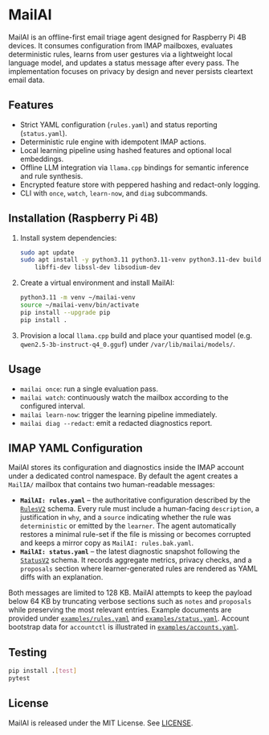 # MailAI

MailAI is an offline-first email triage agent designed for Raspberry Pi 4B devices.
It consumes configuration from IMAP mailboxes, evaluates deterministic rules,
learns from user gestures via a lightweight local language model, and updates a
status message after every pass. The implementation focuses on privacy by design
and never persists cleartext email data.

## Features

- Strict YAML configuration (`rules.yaml`) and status reporting (`status.yaml`).
- Deterministic rule engine with idempotent IMAP actions.
- Local learning pipeline using hashed features and optional local embeddings.
- Offline LLM integration via `llama.cpp` bindings for semantic inference and
  rule synthesis.
- Encrypted feature store with peppered hashing and redact-only logging.
- CLI with `once`, `watch`, `learn-now`, and `diag` subcommands.

## Installation (Raspberry Pi 4B)

1. Install system dependencies:
   ```bash
   sudo apt update
   sudo apt install -y python3.11 python3.11-venv python3.11-dev build-essential \
       libffi-dev libssl-dev libsodium-dev
   ```
2. Create a virtual environment and install MailAI:
   ```bash
   python3.11 -m venv ~/mailai-venv
   source ~/mailai-venv/bin/activate
   pip install --upgrade pip
   pip install .
   ```
3. Provision a local `llama.cpp` build and place your quantised model
   (e.g. `qwen2.5-3b-instruct-q4_0.gguf`) under `/var/lib/mailai/models/`.

## Usage

- `mailai once`: run a single evaluation pass.
- `mailai watch`: continuously watch the mailbox according to the configured
  interval.
- `mailai learn-now`: trigger the learning pipeline immediately.
- `mailai diag --redact`: emit a redacted diagnostics report.

## IMAP YAML Configuration

MailAI stores its configuration and diagnostics inside the IMAP account under a
dedicated control namespace. By default the agent creates a `MailIA/`
mailbox that contains two human-readable messages:

- **`MailAI: rules.yaml`** – the authoritative configuration described by the
  [`RulesV2`](mailai/src/mailai/config/schema.py) schema. Every rule must include
  a human-facing `description`, a justification in `why`, and a `source`
  indicating whether the rule was `deterministic` or emitted by the
  `learner`. The agent automatically restores a minimal rule-set if the file is
  missing or becomes corrupted and keeps a mirror copy as
  `MailAI: rules.bak.yaml`.
- **`MailAI: status.yaml`** – the latest diagnostic snapshot following the
  [`StatusV2`](mailai/src/mailai/config/schema.py) schema. It records aggregate
  metrics, privacy checks, and a `proposals` section where learner-generated
  rules are rendered as YAML diffs with an explanation.

Both messages are limited to 128 KB. MailAI attempts to keep the payload below
64 KB by truncating verbose sections such as `notes` and `proposals` while
preserving the most relevant entries. Example documents are provided under
[`examples/rules.yaml`](../examples/rules.yaml) and
[`examples/status.yaml`](../examples/status.yaml). Account bootstrap data for
`accountctl` is illustrated in [`examples/accounts.yaml`](../examples/accounts.yaml).

## Testing

```bash
pip install .[test]
pytest
```

## License

MailAI is released under the MIT License. See [LICENSE](LICENSE).

